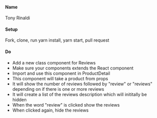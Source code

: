 #### Name
Tony Rinaldi

#### Setup
Fork, clone, run yarn install, yarn start, pull request

#### Do
 * Add a new class component for Reviews
 * Make sure your components extends the React component
 * Import and use this component in ProductDetail
 * This component will take a product from props
 * It will show the number of reviews followed by "review" or "reviews" depending on if there is one or more reviews
 * It will create a list of the reviews description which will inititally be hidden
 * When the word "review" is clicked show the reviews
 * When clicked again, hide the reviews
